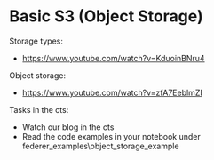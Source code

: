 # Basic S3 (Object Storage)

Storage types:
- https://www.youtube.com/watch?v=KduoinBNru4

Object storage:
- https://www.youtube.com/watch?v=zfA7EeblmZI

Tasks in the cts:
- Watch our blog in the cts
- Read the code examples in your notebook under federer_examples\object_storage_example